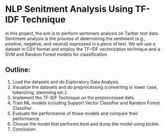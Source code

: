 # NLP Senitment Analysis Using TF-IDF Technique 

In this project, the aim is to perform sentiment analysis on Twitter text data. Sentiment analysis is the process of determining the sentiment (e.g., positive, negative, and neutral) expressed in a piece of text. We will use a dataset in CSV format and employ the TF-IDF vectorization technique and a SVM and Random Forest models for classification.

## Outline:
1. Load the datasets and do Exploratory Data Analysis.
2. Visualize the datasets and do preprocessing (converting to lower case, tokenizing, stemming etc.).
3. Implement the TF-IDF Technique on the preprocessed data.
4. Train ML models including Support Vector Classifier and Random Forest Classifier.
5. Evaluate the performance of these models and compare their performance.
6. Choose the model that performs best and dump the model using pickle.
7. Conclusion.
